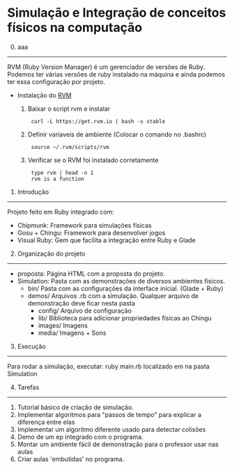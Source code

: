 Simulação e Integração de conceitos físicos na computação
=========================================================

0. aaa
-----

RVM (Ruby Version Manager) é um gerenciador de versões de Ruby. Podemos ter várias versões de ruby instalado na máquina e ainda podemos ter essa configuração por projeto.

  * Instalação do [RVM](https://rvm.io/rvm/install/)
    1. Baixar o script rvm e instalar
			
			curl -L https://get.rvm.io | bash -s stable

	2. Definir variaveis de ambiente (Colocar o comando no .bashrc)
		
			source ~/.rvm/scripts/rvm
	
	3. Verificar se o RVM foi instalado corretamente

			type rvm | head -n 1
			rvm is a function

		

	

1. Introdução
-------------
  Projeto feito em Ruby integrado com:  
  * Chipmunk: Framework para simulações físicas
  * Gosu + Chingu: Framework para desenvolver jogos
  * Visual Ruby: Gem que facilita a integração entre Ruby e Glade 

2. Organização do projeto
-------------------------

* proposta: Página HTML com a proposta do projeto.
* Simulation: Pasta com as demonstrações de diversos ambientes físicos.
  - bin/ Pasta com as configurações da interface inicial. (Glade + Ruby)
  - demos/ Arquivos .rb com a simulação. Qualquer arquivo de
demonstração deve ficar nesta pasta 
    * config/ Arquivo de configuração
    * lib/ Biblioteca para adicionar propriedades físicas ao Chingu
    * images/ Imagens
    * media/ Imagens + Sons

3. Execução
-----------

Para rodar a simulação, executar:
    ruby main.rb
localizado em na pasta Simulation

4. Tarefas
----------

1. Tutorial básico de criação de simulação.
2. Implementar algoritmos para "passos de tempo" para explicar a
   diferença entre elas
3. Implementar um algoritmo diferente usado para detectar colisões
4. Demo de um ep integrado com o programa.
5. Montar um ambiente fácil de demonstração para o professor usar nas
   aulas
6. Criar aulas 'embutidas' no programa.
